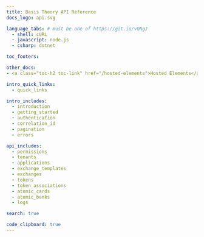 ```yaml
---
title: Basis Theory API Reference
docs_logo: api.svg

language_tabs: # must be one of https://git.io/vQNgJ
  - shell: cURL
  - javascript: node.js
  - csharp: dotnet

toc_footers:

other_docs:
- <a class="toc-h2 toc-link" href="/hosted-elements">Hosted Elements</a>

intro_quick_links:
  - quick_links

intro_includes:
  - introduction
  - getting_started
  - authentication
  - correlation_id
  - pagination
  - errors

api_includes:
  - permissions
  - tenants
  - applications
  - exchange_templates
  - exchanges
  - tokens
  - token_associations
  - atomic_cards
  - atomic_banks
  - logs

search: true

code_clipboard: true
---
```


